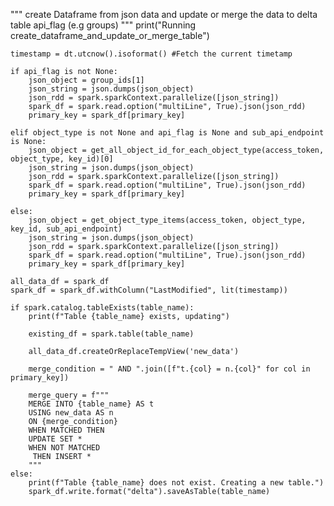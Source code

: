 """
    create Dataframe from json data and update or merge the data to delta table
    api_flag (e.g groups)
    """
    print("Running create_dataframe_and_update_or_merge_table")

    
    timestamp = dt.utcnow().isoformat() #Fetch the current timetamp

    if api_flag is not None:
        json_object = group_ids[1]
        json_string = json.dumps(json_object)
        json_rdd = spark.sparkContext.parallelize([json_string])
        spark_df = spark.read.option("multiLine", True).json(json_rdd)
        primary_key = spark_df[primary_key]
        
    elif object_type is not None and api_flag is None and sub_api_endpoint is None:
        json_object = get_all_object_id_for_each_object_type(access_token, object_type, key_id)[0]
        json_string = json.dumps(json_object)
        json_rdd = spark.sparkContext.parallelize([json_string])
        spark_df = spark.read.option("multiLine", True).json(json_rdd)
        primary_key = spark_df[primary_key]

    else:
        json_object = get_object_type_items(access_token, object_type, key_id, sub_api_endpoint)
        json_string = json.dumps(json_object)
        json_rdd = spark.sparkContext.parallelize([json_string])
        spark_df = spark.read.option("multiLine", True).json(json_rdd)
        primary_key = spark_df[primary_key]

    all_data_df = spark_df
    spark_df = spark_df.withColumn("LastModified", lit(timestamp))

    if spark.catalog.tableExists(table_name):
        print(f"Table {table_name} exists, updating")

        existing_df = spark.table(table_name)

        all_data_df.createOrReplaceTempView('new_data')
        
        merge_condition = " AND ".join([f"t.{col} = n.{col}" for col in primary_key])

        merge_query = f"""
        MERGE INTO {table_name} AS t
        USING new_data AS n
        ON {merge_condition}
        WHEN MATCHED THEN 
        UPDATE SET *
        WHEN NOT MATCHED
         THEN INSERT *
        """
    else: 
        print(f"Table {table_name} does not exist. Creating a new table.")
        spark_df.write.format("delta").saveAsTable(table_name)
